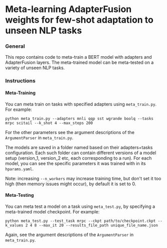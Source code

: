 # Meta-learning AdapterFusion weights for few-shot adaptation to unseen NLP tasks

### General
This repo contains code to meta-train a BERT model with adapters and AdapterFusion layers. The meta-trained model can be meta-tested on a variety of unseen NLP tasks.
### Instructions

#### Meta-Training
You can meta train on tasks with specified adapters using `meta_train.py`. For example:
```
python meta_train.py --adapters mnli qqp sst wgrande boolq --tasks mrpc scitail --k_shot 4 --max_steps 200
```
For the other parameters see the argument descriptions of the `ArgumentParser` in `meta_train.py`. 

The models are saved in a folder named based on their adapters+tasks configuration. Each such folder can contain different versions of a model setup (version_1, version_2 etc, each corresponding to a run). For each model, you can see the specific parameters it was trained with in its `hparams.yaml`.  

Note: increasing `--n_workers` may increase training time, but don't set it too high (then memory issues might occur), by default it is set to 0.

#### Meta-Testing
You can meta test a model on a task using `meta_test.py`, by specifying a meta-trained model checkpoint. For example:
```
python meta_test.py --test_task mrpc --ckpt path/to/checkpoint.ckpt --k_values 2 4 8 --max_it 20 --results_file_path unique_file_name.json
```
Again, see the argument descriptions of the `ArgumentParser` in `meta_train.py`. 


